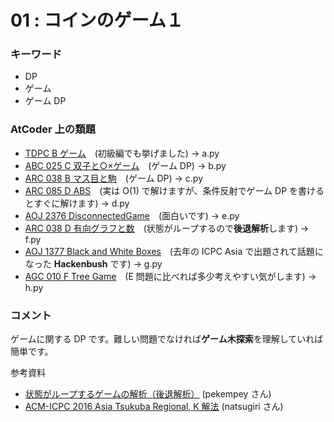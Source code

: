# 01 : コインのゲーム１

### キーワード

- DP
- ゲーム
- ゲーム DP

### AtCoder 上の類題

- [TDPC B ゲーム](https://atcoder.jp/contests/tdpc/tasks/tdpc_game)　(初級編でも挙げました) -> a.py
- [ABC 025 C 双子と○×ゲーム](https://atcoder.jp/contests/abc025/tasks/abc025_c)　(ゲーム DP) -> b.py
- [ARC 038 B マス目と駒](https://atcoder.jp/contests/arc038/tasks/arc038_b)　(ゲーム DP) -> c.py
- [ARC 085 D ABS](https://atcoder.jp/contests/arc085/tasks/arc085_b)　(実は O(1) で解けますが、条件反射でゲーム DP を書けるとすぐに解けます) -> d.py
- [AOJ 2376 DisconnectedGame](http://judge.u-aizu.ac.jp/onlinejudge/description.jsp?id=2376&lang=jp)　(面白いです) -> e.py
- [ARC 038 D 有向グラフと数](https://atcoder.jp/contests/arc038/tasks/arc038_d)　(状態がループするので**後退解析**します) -> f.py
- [AOJ 1377 Black and White Boxes](http://judge.u-aizu.ac.jp/onlinejudge/description.jsp?id=1377)　(去年の ICPC Asia で出題されて話題になった **Hackenbush** です) -> g.py
- [AGC 010 F Tree Game](https://atcoder.jp/contests/agc010/tasks/agc010_f)　(E 問題に比べれば多少考えやすい気がします) -> h.py

### コメント

ゲームに関する DP です。難しい問題でなければ**ゲーム木探索**を理解していれば簡単です。

参考資料

- [状態がループするゲームの解析（後退解析）](http://pekempey.hatenablog.com/entry/2018/02/01/182034) (pekempey さん)
- [ACM-ICPC 2016 Asia Tsukuba Regional, K 解法](http://natsugiri.hatenablog.com/entry/2016/10/23/234716) (natsugiri さん)